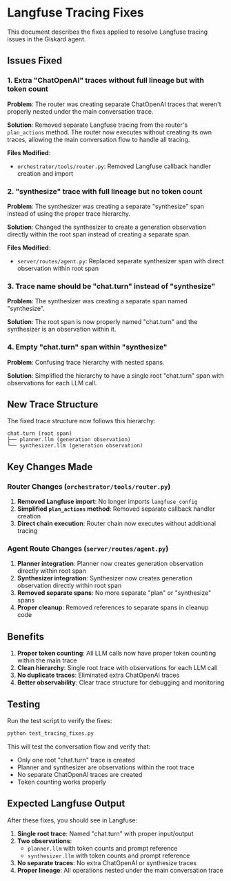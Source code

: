 # Langfuse Tracing Fixes

This document describes the fixes applied to resolve Langfuse tracing issues in the Giskard agent.

## Issues Fixed

### 1. Extra "ChatOpenAI" traces without full lineage but with token count

**Problem**: The router was creating separate ChatOpenAI traces that weren't properly nested under the main conversation trace.

**Solution**: Removed separate Langfuse tracing from the router's `plan_actions` method. The router now executes without creating its own traces, allowing the main conversation flow to handle all tracing.

**Files Modified**:
- `orchestrator/tools/router.py`: Removed Langfuse callback handler creation and import

### 2. "synthesize" trace with full lineage but no token count

**Problem**: The synthesizer was creating a separate "synthesize" span instead of using the proper trace hierarchy.

**Solution**: Changed the synthesizer to create a generation observation directly within the root span instead of creating a separate span.

**Files Modified**:
- `server/routes/agent.py`: Replaced separate synthesizer span with direct observation within root span

### 3. Trace name should be "chat.turn" instead of "synthesize"

**Problem**: The synthesizer was creating a separate span named "synthesize".

**Solution**: The root span is now properly named "chat.turn" and the synthesizer is an observation within it.

### 4. Empty "chat.turn" span within "synthesize"

**Problem**: Confusing trace hierarchy with nested spans.

**Solution**: Simplified the hierarchy to have a single root "chat.turn" span with observations for each LLM call.

## New Trace Structure

The fixed trace structure now follows this hierarchy:

```
chat.turn (root span)
├── planner.llm (generation observation)
└── synthesizer.llm (generation observation)
```

## Key Changes Made

### Router Changes (`orchestrator/tools/router.py`)

1. **Removed Langfuse import**: No longer imports `langfuse_config`
2. **Simplified `plan_actions` method**: Removed separate callback handler creation
3. **Direct chain execution**: Router chain now executes without additional tracing

### Agent Route Changes (`server/routes/agent.py`)

1. **Planner integration**: Planner now creates generation observation directly within root span
2. **Synthesizer integration**: Synthesizer now creates generation observation directly within root span
3. **Removed separate spans**: No more separate "plan" or "synthesize" spans
4. **Proper cleanup**: Removed references to separate spans in cleanup code

## Benefits

1. **Proper token counting**: All LLM calls now have proper token counting within the main trace
2. **Clean hierarchy**: Single root trace with observations for each LLM call
3. **No duplicate traces**: Eliminated extra ChatOpenAI traces
4. **Better observability**: Clear trace structure for debugging and monitoring

## Testing

Run the test script to verify the fixes:

```bash
python test_tracing_fixes.py
```

This will test the conversation flow and verify that:
- Only one root "chat.turn" trace is created
- Planner and synthesizer are observations within the root trace
- No separate ChatOpenAI traces are created
- Token counting works properly

## Expected Langfuse Output

After these fixes, you should see in Langfuse:

1. **Single root trace**: Named "chat.turn" with proper input/output
2. **Two observations**: 
   - `planner.llm` with token counts and prompt reference
   - `synthesizer.llm` with token counts and prompt reference
3. **No separate traces**: No extra ChatOpenAI or synthesize traces
4. **Proper lineage**: All operations nested under the main conversation trace



